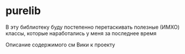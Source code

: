 # purelib

В эту библиотеку буду постепенно перетаскивать полезные (ИМХО) классы, которые наработались у меня за последнее время

Описание содержимого см Вики к проекту
